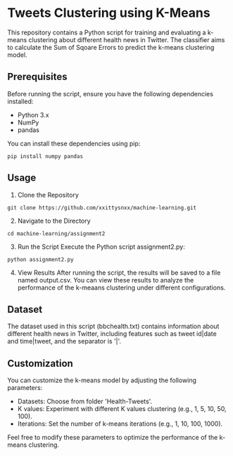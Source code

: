# Tweets Clustering using K-Means
This repository contains a Python script for training and evaluating a k-means clustering about different health news in Twitter. The classifier aims to calculate the Sum of Sqoare Errors to predict the k-means clustering model.

## Prerequisites
Before running the script, ensure you have the following dependencies installed:

- Python 3.x
- NumPy
- pandas

You can install these dependencies using pip:

```
pip install numpy pandas
```

## Usage
1. Clone the Repository

```
git clone https://github.com/xxittysnxx/machine-learning.git
```

2. Navigate to the Directory

```
cd machine-learning/assignment2
```

3. Run the Script
Execute the Python script assignment2.py:

```
python assignment2.py
```

4. View Results
After running the script, the results will be saved to a file named output.csv. You can view these results to analyze the performance of the k-meaans clustering under different configurations.

## Dataset
The dataset used in this script (bbchealth.txt) contains information about different health news in Twitter, including features such as tweet id|date and time|tweet, and the separator is '|'.

## Customization
You can customize the k-means model by adjusting the following parameters:

- Datasets: Choose from folder 'Health-Tweets'.
- K values: Experiment with different K values clustering (e.g., 1, 5, 10, 50, 100).
- Iterations: Set the number of k-means iterations (e.g., 1, 10, 100, 1000).

Feel free to modify these parameters to optimize the performance of the k-means clustering.
